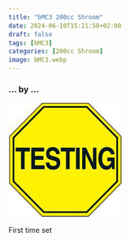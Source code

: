 ```yaml
---
title: "bMC3 200cc Shroom"
date: 2024-06-10T15:21:58+02:00
draft: false
tags: [bMC3]
categories: [200cc Shroom]
image: bMC3.webp
---
```

### ... by ...
![Nothing there](testing.jpg)

First time set